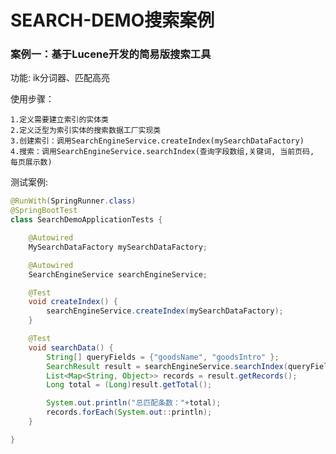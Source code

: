 # SEARCH-DEMO搜索案例

### 案例一：基于Lucene开发的简易版搜索工具

功能: ik分词器、匹配高亮
   

使用步骤：

    1.定义需要建立索引的实体类
    2.定义泛型为索引实体的搜索数据工厂实现类
    3.创建索引：调用SearchEngineService.createIndex(mySearchDataFactory)
    4.搜索：调用SearchEngineService.searchIndex(查询字段数组,关键词, 当前页码, 每页展示数)
测试案例:
    
``` java
@RunWith(SpringRunner.class)
@SpringBootTest
class SearchDemoApplicationTests {

	@Autowired
	MySearchDataFactory mySearchDataFactory;

	@Autowired
	SearchEngineService searchEngineService;

	@Test
	void createIndex() {
		searchEngineService.createIndex(mySearchDataFactory);
	}

	@Test
	void searchData() {
		String[] queryFields = {"goodsName", "goodsIntro" };
		SearchResult result = searchEngineService.searchIndex(queryFields,"陕西 李选红", 1, 10);
		List<Map<String, Object>> records = result.getRecords();
		Long total = (Long)result.getTotal();

		System.out.println("总匹配条数："+total);
		records.forEach(System.out::println);
	}

}


```